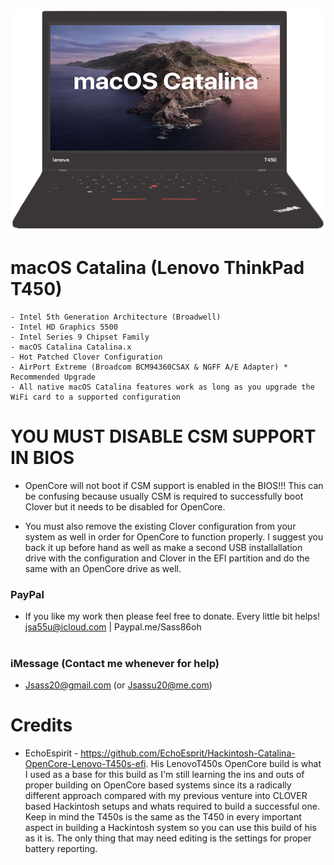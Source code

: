 ![Screenshot](misc/logo/screenshot.png)

# macOS Catalina (Lenovo ThinkPad T450)

```  
- Intel 5th Generation Architecture (Broadwell)
- Intel HD Graphics 5500
- Intel Series 9 Chipset Family
- macOS Catalina Catalina.x
- Hot Patched Clover Configuration
- AirPort Extreme (Broadcom BCM94360CSAX & NGFF A/E Adapter) * Recommended Upgrade
- All native macOS Catalina features work as long as you upgrade the WiFi card to a supported configuration
```

#

# YOU MUST DISABLE CSM SUPPORT IN BIOS

- OpenCore will not boot if CSM support is enabled in the BIOS!!! This can be confusing because usually CSM is required to successfully boot Clover but it needs to be disabled for OpenCore.

- You must also remove the existing Clover configuration from your system as well in order for OpenCore to function properly. I suggest you back it up before hand as well as make a second USB installallation drive with the configuration and Clover in the EFI partition and do the same with an OpenCore drive as well.

### PayPal

- If you like my work then please feel free to donate. Every little bit helps! jsa55u@icloud.com | Paypal.me/Sass86oh

#

### iMessage (Contact me whenever for help)

- Jsass20@gmail.com (or Jsassu20@me.com)

#

# Credits 

- EchoEspirit - https://github.com/EchoEsprit/Hackintosh-Catalina-OpenCore-Lenovo-T450s-efi. His LenovoT450s OpenCore build is what I used as a base for this build as I'm still learning the ins and outs of proper building on OpenCore based systems since its a radically different approach compared with my previous venture into CLOVER based Hackintosh setups and whats required to build a successful one. Keep in mind the T450s is the same as the T450 in every important aspect in building a Hackintosh system so you can use this build of his as it is. The only thing that may need editing is the settings for proper battery reporting.

